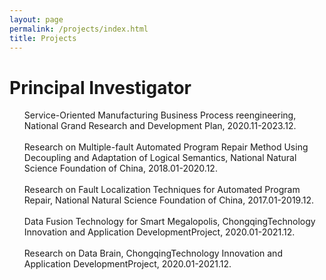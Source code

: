 ```yaml
---
layout: page
permalink: /projects/index.html
title: Projects
---
```


# Principal Investigator
<UL style="LIST-STYLE-TYPE: none">
<LI>Service-Oriented Manufacturing Business Process reengineering, 
National Grand Research and Development Plan, 2020.11-2023.12.</LI>&nbsp;
		
<LI>Research on Multiple-fault Automated Program Repair Method Using Decoupling and Adaptation of Logical Semantics, 
National Natural Science Foundation of China, 2018.01-2020.12.</LI>&nbsp;
		
<LI>Research on Fault Localization Techniques for Automated Program Repair, National Natural Science Foundation of China, 2017.01-2019.12.</LI>&nbsp;

<LI>Data Fusion Technology for Smart Megalopolis, ChongqingTechnology Innovation and Application DevelopmentProject, 2020.01-2021.12.</LI>&nbsp;

<LI>Research on Data Brain, ChongqingTechnology Innovation and Application DevelopmentProject, 2020.01-2021.12.</LI>&nbsp;
</UL>
